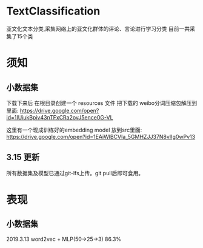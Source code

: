 # TextClassification
亚文化文本分类,采集网络上的亚文化群体的评论、言论进行学习分类 目前一共采集了15个类

# 须知
## 小数据集
下载下来后 在根目录创建一个 resources 文件 把下载的 weibo分词压缩包解压到里面:
https://drive.google.com/open?id=1IUiukBpiv43nTFxCRa2ovJ5ence0G-VL

这里有一个现成训练好的embedding model 放到src里面:
https://drive.google.com/open?id=1EAiWlBCVIa_5GMHZJJ37N8vIIg0wPv13

## 3.15 更新
所有数据集及模型已通过git-lfs上传。git pull后即可食用。

# 表现
## 小数据集
2019.3.13 word2vec + MLP(50->25->3) 86.3%
